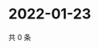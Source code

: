 # 2022-01-23

共 0 条

<!-- BEGIN WEIBO -->
<!-- 最后更新时间 Sun Jan 23 2022 04:12:09 GMT+0800 (China Standard Time) -->

<!-- END WEIBO -->
